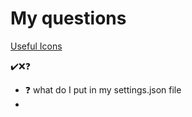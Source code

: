 # My questions

[Useful Icons](../doc/myIcons.md)

✔️❌❓

* ❓ what do I put in my settings.json file
* 